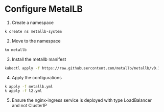 # Configure MetalLB

1. Create a namespace

```bash
k create ns metallb-system
```

2. Move to the namespace

```bash
kn metallb
```

3. Install the metallb manifest

```bash
kubectl apply -f https://raw.githubusercontent.com/metallb/metallb/v0.13.10/config/manifests/metallb-native.yaml
```

4. Apply the configurations

```bash
k apply -f metallb.yml
k apply -f l2.yml
```

5. Ensure the nginx-ingress service is deployed with type LoadBalancer and not ClusterIP

